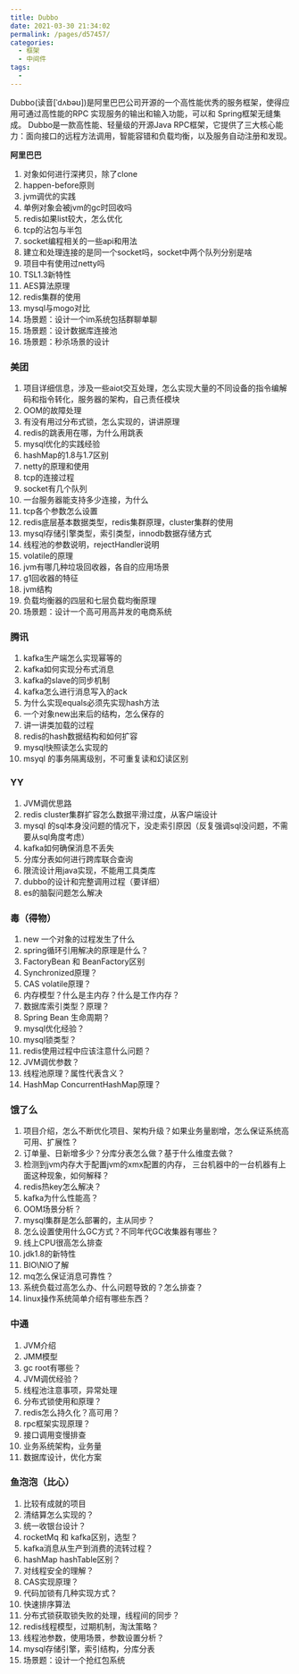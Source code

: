 ```yaml
---
title: Dubbo
date: 2021-03-30 21:34:02
permalink: /pages/d57457/
categories:
  - 框架
  - 中间件
tags:
  - 
---
```

Dubbo(读音[ˈdʌbəʊ])是阿里巴巴公司开源的一个高性能优秀的服务框架，使得应用可通过高性能的RPC 实现服务的输出和输入功能，可以和 Spring框架无缝集成。 Dubbo是一款高性能、轻量级的开源Java RPC框架，它提供了三大核心能力：面向接口的远程方法调用，智能容错和负载均衡，以及服务自动注册和发现。



**阿里巴巴**

1. 对象如何进行深拷贝，除了clone
2. happen-before原则
3. jvm调优的实践
4. 单例对象会被jvm的gc时回收吗
5. redis如果list较大，怎么优化
6. tcp的沾包与半包
7. socket编程相关的一些api和用法
8. 建立和处理连接的是同一个socket吗，socket中两个队列分别是啥
9. 项目中有使用过netty吗
10. TSL1.3新特性
11. AES算法原理
12. redis集群的使用
13. mysql与mogo对比
14. 场景题：设计一个im系统包括群聊单聊
15. 场景题：设计数据库连接池
16. 场景题：秒杀场景的设计

### **美团**

1. 项目详细信息，涉及一些aiot交互处理，怎么实现大量的不同设备的指令编解码和指令转化，服务器的架构，自己责任模块
2. OOM的故障处理
3. 有没有用过分布式锁，怎么实现的，讲讲原理
4. redis的跳表用在哪，为什么用跳表
5. mysql优化的实践经验
6. hashMap的1.8与1.7区别
7. netty的原理和使用
8. tcp的连接过程
9. socket有几个队列
10. 一台服务器能支持多少连接，为什么
11. tcp各个参数怎么设置
12. redis底层基本数据类型，redis集群原理，cluster集群的使用
13. mysql存储引擎类型，索引类型，innodb数据存储方式
14. 线程池的参数说明，rejectHandler说明
15. volatile的原理
16. jvm有哪几种垃圾回收器，各自的应用场景
17. g1回收器的特征
18. jvm结构
19. 负载均衡器的四层和七层负载均衡原理
20. 场景题：设计一个高可用高并发的电商系统

### **腾讯**

1. kafka生产端怎么实现幂等的
2. kafka如何实现分布式消息
3. kafka的slave的同步机制
4. kafka怎么进行消息写入的ack
5. 为什么实现equals必须先实现hash方法
6. 一个对象new出来后的结构，怎么保存的
7. 讲一讲类加载的过程
8. redis的hash数据结构和如何扩容
9. mysql快照读怎么实现的
10. msyql 的事务隔离级别，不可重复读和幻读区别

### **YY**

1. JVM调优思路
2. redis cluster集群扩容怎么数据平滑过度，从客户端设计
3. mysql 的sql本身没问题的情况下，没走索引原因（反复强调sql没问题，不需要从sql角度考虑）
4. kafka如何确保消息不丢失
5. 分库分表如何进行跨库联合查询
6. 限流设计用java实现，不能用工具类库
7. dubbo的设计和完整调用过程（要详细）
8. es的脑裂问题怎么解决

### **毒（得物）**

1. new 一个对象的过程发生了什么
2. spring循环引用解决的原理是什么？
3. FactoryBean 和 BeanFactory区别
4. Synchronized原理？
5. CAS volatile原理？
6. 内存模型？什么是主内存？什么是工作内存？
7. 数据库索引类型？原理？
8. Spring Bean 生命周期？
9. mysql优化经验？
10. mysql锁类型？
11. redis使用过程中应该注意什么问题？
12. JVM调优参数？
13. 线程池原理？属性代表含义？
14. HashMap ConcurrentHashMap原理？



### **饿了么**

1. 项目介绍，怎么不断优化项目、架构升级？如果业务量剧增，怎么保证系统高可用、扩展性？
2. 订单量、日新增多少？分库分表怎么做？基于什么维度去做？
3. 检测到jvm内存大于配置jvm的xmx配置的内存， 三台机器中的一台机器有上面这种现象，如何解释？
4. redis热key怎么解决？
5. kafka为什么性能高？
6. OOM场景分析？
7. mysql集群是怎么部署的，主从同步？
8. 怎么设置使用什么GC方式？不同年代GC收集器有哪些？
9. 线上CPU很高怎么排查
10. jdk1.8的新特性
11. BIO\NIO了解
12. mq怎么保证消息可靠性？
13. 系统负载过高怎么办、什么问题导致的？怎么排查？
14. linux操作系统简单介绍有哪些东西？



### **中通**

1. JVM介绍
2. JMM模型
3. gc root有哪些？
4. JVM调优经验？
5. 线程池注意事项，异常处理
6. 分布式锁使用和原理？
7. redis怎么持久化？高可用？
8. rpc框架实现原理？
9. 接口调用变慢排查
10. 业务系统架构，业务量
11. 数据库设计，优化方案



### **鱼泡泡（比心）**

1. 比较有成就的项目
2. 清结算怎么实现的？
3. 统一收银台设计？
4. rocketMq 和 kafka区别，选型？
5. kafka消息从生产到消费的流转过程？
6. hashMap hashTable区别？
7. 对线程安全的理解？
8. CAS实现原理？
9. 代码加锁有几种实现方式？
10. 快速排序算法
11. 分布式锁获取锁失败的处理，线程间的同步？
12. redis线程模型，过期机制，淘汰策略？
13. 线程池参数，使用场景，参数设置分析？
14. mysql存储引擎，索引结构，分库分表
15. 场景题：设计一个抢红包系统

